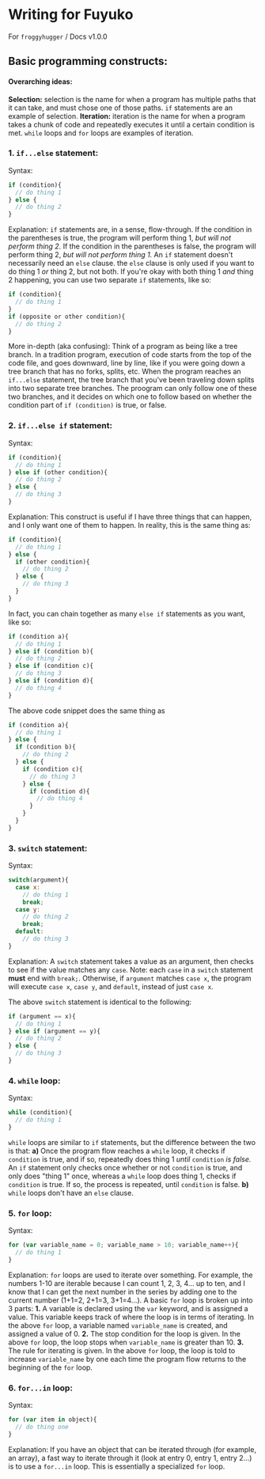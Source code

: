 # Writing for Fuyuko
For `froggyhugger` / Docs v1.0.0
## Basic programming constructs:
#### Overarching ideas:
__Selection:__ selection is the name for when a program has multiple paths that it can take, and must chose one of those paths. `if` statements are an example of selection.
__Iteration:__ iteration is the name for when a program takes a chunk of code and repeatedly executes it until a certain condition is met. `while` loops and `for` loops are examples of iteration.

### 1. `if...else` statement:
Syntax:
```javascript
if (condition){
  // do thing 1
} else {
  // do thing 2
}
```
Explanation:
`if` statements are, in a sense, flow-through. If the condition in the parentheses is true, the program will perform thing 1, *but will not perform thing 2.* If the condition in the parentheses is false, the program will perform thing 2, *but will not perform thing 1.* An `if` statement doesn't necessarily need an `else` clause. the `else` clause is only used if you want to do thing 1 *or* thing 2, but not both. If you're okay with both thing 1 *and* thing 2 happening, you can use two separate `if` statements, like so:
```javascript
if (condition){
  // do thing 1
}
if (opposite or other condition){
  // do thing 2
}
```

More in-depth (aka confusing):
Think of a program as being like a tree branch. In a tradition program, execution of code starts from the top of the code file, and goes downward, line by line, like if you were going down a tree branch that has no forks, splits, etc. When the program reaches an `if...else` statement, the tree branch that you've been traveling down splits into two separate tree branches. The proogram can only follow one of these two branches, and it decides on which one to follow based on whether the condition part of `if (condition)` is true, or false.
### 2. `if...else if` statement:
Syntax:
```javascript
if (condition){
  // do thing 1
} else if (other condition){
  // do thing 2
} else {
  // do thing 3
}
```
Explanation:
This construct is useful if I have three things that can happen, and I only want one of them to happen. In reality, this is the same thing as:
```javascript
if (condition){
  // do thing 1
} else {
  if (other condition){
    // do thing 2
  } else {
    // do thing 3
  }
}
```
In fact, you can chain together as many `else if` statements as you want, like so:
```javascript
if (condition a){
  // do thing 1
} else if (condition b){
  // do thing 2
} else if (condition c){
  // do thing 3
} else if (condition d){
  // do thing 4
}
```
The above code snippet does the same thing as
```javascript
if (condition a){
  // do thing 1
} else {
  if (condition b){
    // do thing 2
  } else {
    if (condition c){
      // do thing 3
    } else {
      if (condition d){
        // do thing 4
      }
    }
  }
}
```

### 3. `switch` statement:
Syntax:
```javascript
switch(argument){
  case x:
    // do thing 1
    break;
  case y:
    // do thing 2
    break;
  default:
    // do thing 3
}
```
Explanation:
A `switch` statement takes a value as an argument, then checks to see if the value matches any `case`. Note: each `case` in a `switch` statement __must__ end with `break;`. Otherwise, if `argument` matches `case x`, the program will execute `case x`, `case y`, and `default`, instead of just `case x`.

The above `switch` statement is identical to the following:
```javascript
if (argument == x){
  // do thing 1
} else if (argument == y){
  // do thing 2
} else {
  // do thing 3
}
```

### 4. `while` loop:
Syntax:
```javascript
while (condition){
  // do thing 1
}
```
`while` loops are similar to `if` statements, but the difference between the two is that:
__a)__ Once the program flow reaches a `while` loop, it checks if `condition` is true, and if so, repeatedly does thing 1 *until* `condition` *is false.* An `if` statement only checks once whether or not `condition` is true, and only does "thing 1" once, whereas a `while` loop does thing 1, checks if `condition` is true. If so, the process is repeated, until `condition` is false.
__b)__ `while` loops don't have an `else` clause.

### 5. `for` loop:
Syntax:
```javascript
for (var variable_name = 0; variable_name > 10; variable_name++){
  // do thing 1
}
```
Explanation:
`for` loops are used to iterate over something. For example, the numbers 1-10 are iterable because I can count 1, 2, 3, 4... up to ten, and I know that I can get the next number in the series by adding one to the current number (1+1=2, 2+1=3, 3+1=4...). A basic `for` loop is broken up into 3 parts:
__1.__ A variable is declared using the `var` keyword, and is assigned a value. This variable keeps track of where the loop is in terms of iterating. In the above `for` loop, a variable named `variable_name` is created, and assigned a value of 0.
__2.__ The stop condition for the loop is given. In the above `for` loop, the loop stops when `variable_name` is greater than 10.
__3.__ The rule for iterating is given. In the above `for` loop, the loop is told to increase `variable_name` by one each time the program flow returns to the beginning of the `for` loop.

### 6. `for...in` loop:
Syntax:
```javascript
for (var item in object){
  // do thing one
}
```
Explanation:
If you have an object that can be iterated through (for example, an array), a fast way to iterate through it (look at entry 0, entry 1, entry 2...) is to use a `for...in` loop. This is essentially a specialized `for` loop.
